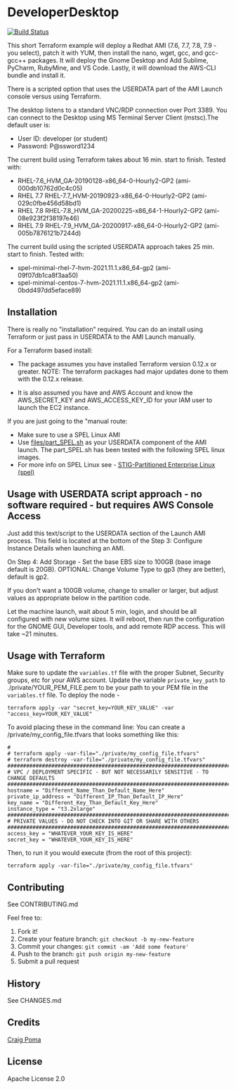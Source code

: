 # DeveloperDesktop
[![Build Status](https://travis-ci.com/cpoma/DeveloperDesktop.svg?branch=master)](https://travis-ci.com/cpoma/DeveloperDesktop)

This short Terraform example will deploy a Redhat AMI (7.6, 7.7, 7.8, 7.9 - you select), patch it with YUM, then install
the nano, wget, gcc, and gcc-gcc++ packages. It will deploy the Gnome Desktop and Add Sublime, PyCharm, 
RubyMine, and VS Code. Lastly, it will download the AWS-CLI bundle and install it.

There is a scripted option that uses the USERDATA part of the AMI Launch console versus using Terraform.

The desktop listens to a standard VNC/RDP connection over Port 3389. You can connect to the Desktop using MS Terminal Server Client (mstsc).The default user is:
 - User ID: developer (or student)
 - Password: P@ssword1234

The current build using Terraform takes about 16 min. start to finish. Tested with:
 - RHEL-7.6_HVM_GA-20190128-x86_64-0-Hourly2-GP2 (ami-000db10762d0c4c05)  
 - RHEL 7.7 RHEL-7.7_HVM-20190923-x86_64-0-Hourly2-GP2 (ami-029c0fbe456d58bd1)
 - RHEL 7.8 RHEL-7.8_HVM_GA-20200225-x86_64-1-Hourly2-GP2 (ami-08e923f2f38197e46)
 - RHEL 7.9 RHEL-7.9_HVM_GA-20200917-x86_64-0-Hourly2-GP2 (ami-005b7876121b7244d)

The current build using the scripted USERDATA approach takes 25 min. start to finish. Tested with:
 - spel-minimal-rhel-7-hvm-2021.11.1.x86_64-gp2 (ami-09f07db1ca8f3aa50)  
 - spel-minimal-centos-7-hvm-2021.11.1.x86_64-gp2 (ami-0bdd497dd5eface89)

## Installation

There is really no "installation" required. You can do an install using Terraform or just pass in USERDATA to the AMI Launch manually.

For a Terraform based install:
* The package assumes you have installed Terraform version 0.12.x or greater. 
NOTE: The terraform packages had major updates done to them with the 0.12.x release. 

* It is also assumed you have and AWS Account and know the AWS_SECRET_KEY and AWS_ACCESS_KEY_ID for your IAM user to launch the EC2 instance.

If you are just going to the "manual route:
* Make sure to use a SPEL Linux AMI
* Use [files/part_SPEL.sh](files/part_SPEL.sh) as your USERDATA component of the AMI launch. The part_SPEL.sh has been tested with
the following SPEL linux images.
* For more info on SPEL Linux see - [STIG-Partitioned Enterprise Linux (spel)](https://github.com/plus3it/spel)

## Usage with USERDATA script approach - no software required - but requires AWS Console Access
Just add this text/script to the USERDATA section of the Launch AMI process. This field is located at the bottom of 
the Step 3: Configure Instance Details when launching an AMI.

On Step 4: Add Storage - Set the base EBS size to 100GB (base image default is 20GB).
OPTIONAL: Change Volume Type to gp3 (they are better), default is gp2.

If you don't want a 100GB volume, change to smaller or larger, but adjust values as appropriate below in the partition code.

Let the machine launch, wait about 5 min, login, and should be all configured with new volume sizes. It will reboot, then run
the configuration for the GNOME GUI, Developer tools, and add remote RDP access. This will take ~21 minutes.


## Usage with Terraform
Make sure to update the `variables.tf` file with the proper Subnet, Security groups, etc for your AWS account.
Update the variable `private_key_path` to  ./private/YOUR_PEM_FILE.pem to be your path to your PEM file in the `variables.tf` file.
To deploy the node - 
```
terraform apply -var "secret_key=YOUR_KEY_VALUE" -var "access_key=YOUR_KEY_VALUE"
```

To avoid placing these in the command line: You can create a /private/my_config_file.tfvars that looks something like this:
```
#
# terraform apply -var-file="./private/my_config_file.tfvars"
# terraform destroy -var-file="./private/my_config_file.tfvars"
################################################################################
# VPC / DEPLOYMENT SPECIFIC - BUT NOT NECESSARILY SENSITIVE - TO CHANGE DEFAULTS
################################################################################
hostname = "Different_Name_Than_Default_Name_Here"
private_ip_address = "Different_IP_Than_Default_IP_Here"
key_name = "Different_Key_Than_Default_Key_Here"
instance_type = "t3.2xlarge"
################################################################################
# PRIVATE VALUES - DO NOT CHECK INTO GIT OR SHARE WITH OTHERS
################################################################################
access_key = "WHATEVER_YOUR_KEY_IS_HERE"
secret_key = "WHATEVER_YOUR_KEY_IS_HERE"
```

Then, to run it you would execute (from the root of this project):

```
terraform apply -var-file="./private/my_config_file.tfvars"
```

## Contributing

See CONTRIBUTING.md

Feel free to:
1. Fork it!
2. Create your feature branch: `git checkout -b my-new-feature`
3. Commit your changes: `git commit -am 'Add some feature'`
4. Push to the branch: `git push origin my-new-feature`
5. Submit a pull request 

## History
See CHANGES.md

## Credits
[Craig Poma](https://github.com/cpoma)

## License
Apache License 2.0


